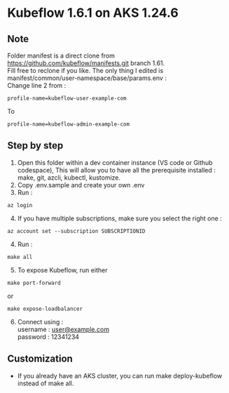 # Kubeflow 1.6.1 on AKS 1.24.6

## Note 

Folder manifest is a direct clone from https://github.com/kubeflow/manifests.git branch 1.61.\
Fill free to reclone if you like.
The only thing I edited is manifest/common/user-namespace/base/params.env : \
Change line 2 from :
```
profile-name=kubeflow-user-example-com
```
To
```
profile-name=kubeflow-admin-example-com
```


## Step by step 
1. Open this folder within a dev container instance (VS code or Github codespace), This will allow you to have all the prerequisite installed : make, git, azcli, kubectl, kustomize.
2. Copy .env.sample and create your own .env
1. Run : 
```
az login
```

4. If you have multiple subscriptions, make sure you select the right one :
```
az account set --subscription SUBSCRIPTIONID
```

4. Run :
```
make all
```

5. To expose Kubeflow, run either
```
make port-forward
```
or
```
make expose-loadbalancer
```

6. Connect using :\
username : user@example.com\
password : 12341234

## Customization
- If you already have an AKS cluster, you can run make deploy-kubeflow instead of make all.


